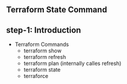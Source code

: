 ## Terraform State Command
## step-1: Introduction 
- Terraform Commands
  - terraform show 
  - terraform refresh
  - terraform plan (internally calles refresh)
  - terraform state
  - terraforce 